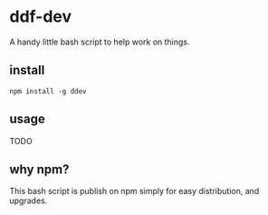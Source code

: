 # ddf-dev

A handy little bash script to help work on things.

## install

    npm install -g ddev

## usage

TODO

## why npm?

This bash script is publish on npm simply for easy distribution, and
upgrades.

